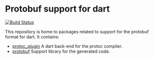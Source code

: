 # Protobuf support for dart

[![Build Status](https://travis-ci.org/dart-lang/protobuf.svg?branch=master)](https://travis-ci.org/dart-lang/protobuf)

This repository is home to packages related to support for the protobuf format for dart.
It contains:

 - [protoc_plugin](protoc_plugin/) A dart back-end for the protoc compiler.
 - [protobuf](protobuf/) Support library for the generated code.
